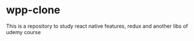 # wpp-clone
This is a repository to study react native features, redux and another libs of udemy course
